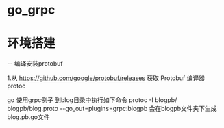 # go_grpc
# 环境搭建
-- 编译安装protobuf

1.从 https://github.com/google/protobuf/releases 获取 Protobuf 编译器 protoc


go 使用grpc例子
到blog目录中执行如下命令
   protoc -I blogpb/  blogpb/blog.proto --go_out=plugins=grpc:blogpb 
会在blogpb文件夹下生成blog.pb.go文件
